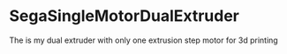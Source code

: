 # SegaSingleMotorDualExtruder
The is my dual extruder with only one extrusion step motor for 3d printing
